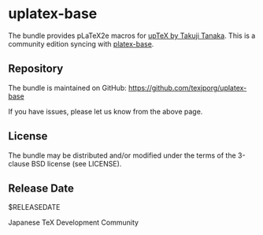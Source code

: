 # uplatex-base

The bundle provides pLaTeX2e macros for [upTeX by Takuji Tanaka](http://www.t-lab.opal.ne.jp/tex/uptex_en.html).
This is a community edition syncing with [platex-base](https://github.com/texjporg/platex-base).

## Repository

The bundle is maintained on GitHub:
https://github.com/texjporg/uplatex-base

If you have issues, please let us know from the above page.

## License

The bundle may be distributed and/or modified under the terms of
the 3-clause BSD license (see LICENSE).

## Release Date

$RELEASEDATE

Japanese TeX Development Community
